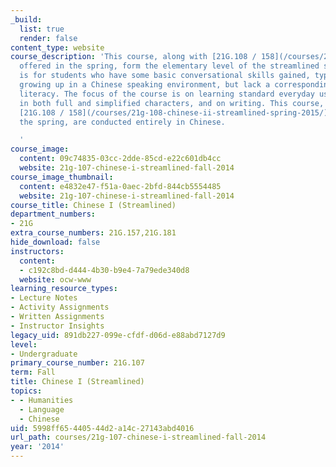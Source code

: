 ```yaml
---
_build:
  list: true
  render: false
content_type: website
course_description: 'This course, along with [21G.108 / 158](/courses/21g-108-chinese-ii-streamlined-spring-2015/)
  offered in the spring, form the elementary level of the streamlined sequence, which
  is for students who have some basic conversational skills gained, typically, from
  growing up in a Chinese speaking environment, but lack a corresponding level of
  literacy. The focus of the course is on learning standard everyday usage, on reading
  in both full and simplified characters, and on writing. This course, along with
  [21G.108 / 158](/courses/21g-108-chinese-ii-streamlined-spring-2015/) offered in
  the spring, are conducted entirely in Chinese.

  '
course_image:
  content: 09c74835-03cc-2dde-85cd-e22c601db4cc
  website: 21g-107-chinese-i-streamlined-fall-2014
course_image_thumbnail:
  content: e4832e47-f51a-0aec-2bfd-844cb5554485
  website: 21g-107-chinese-i-streamlined-fall-2014
course_title: Chinese I (Streamlined)
department_numbers:
- 21G
extra_course_numbers: 21G.157,21G.181
hide_download: false
instructors:
  content:
  - c192c8bd-d444-4b30-b9e4-7a79ede340d8
  website: ocw-www
learning_resource_types:
- Lecture Notes
- Activity Assignments
- Written Assignments
- Instructor Insights
legacy_uid: 891db227-099e-cfdf-d06d-e88abd7127d9
level:
- Undergraduate
primary_course_number: 21G.107
term: Fall
title: Chinese I (Streamlined)
topics:
- - Humanities
  - Language
  - Chinese
uid: 5998ff65-4405-44d2-a14c-27143abd4016
url_path: courses/21g-107-chinese-i-streamlined-fall-2014
year: '2014'
---
```

